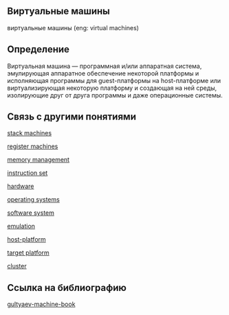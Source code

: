 ## Виртуальные машины
виртуальные машины (eng: virtual machines) 

## Определение
Виртуальная машина — программная и/или аппаратная система, эмулирующая аппаратное обеспечение некоторой платформы и исполняющая программы для guest-платформы на host-платформе или виртуализирующая некоторую платформу и создающая на ней среды, изолирующие друг от друга программы и даже операционные системы.

## Связь с другими понятиями


[stack machines](https://github.com/vernikkkkkkkkkkkkkkkkkkk/concept/blob/main/virtual%20machines/stack%20machines/stack%20machines.md)

[register machines](https://github.com/vernikkkkkkkkkkkkkkkkkkk/concept/blob/main/virtual%20machines/register%20machines/register%20machines.md)

[memory management](https://github.com/vernikkkkkkkkkkkkkkkkkkk/concept/blob/main/virtual%20machines/memory%20management/memory%20management.md)

[instruction set](https://github.com/vernikkkkkkkkkkkkkkkkkkk/concept/blob/main/virtual%20machines/instruction%20set/instruction%20set.md)

[hardware](https://github.com/vernikkkkkkkkkkkkkkkkkkk/concept/blob/main/virtual%20machines/virtual%20machines/hardware.md)

[operating systems](https://github.com/vernikkkkkkkkkkkkkkkkkkk/concept/blob/main/virtual%20machines/virtual%20machines/operating%20systems.md)

[software system](https://github.com/vernikkkkkkkkkkkkkkkkkkk/concept/blob/main/virtual%20machines/virtual%20machines/software%20system.md)

[emulation](https://github.com/vernikkkkkkkkkkkkkkkkkkk/concept/blob/main/virtual%20machines/virtual%20machines/emulation.md)

[host-platform](https://github.com/vernikkkkkkkkkkkkkkkkkkk/concept/blob/main/virtual%20machines/virtual%20machines/host-platform.md)

[target platform](https://github.com/vernikkkkkkkkkkkkkkkkkkk/concept/blob/main/virtual%20machines/virtual%20machines/target%20platform.md)

[сluster](https://github.com/vernikkkkkkkkkkkkkkkkkkk/concept/blob/main/virtual%20machines/virtual%20machines/%D1%81luster.md)
## Cсылка на библиографию
[gultyaev-machine-book](https://github.com/vernikkkkkkkkkkkkkkkkkkk/concept/blob/main/bibliography/virtual%20machines/gultyaev-machine-book.md)

